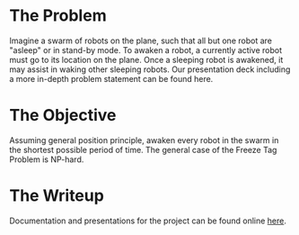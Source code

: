 # The Problem  
Imagine a swarm of robots on the plane, such that all but one robot are "asleep" or in stand-by mode.
To awaken a robot, a currently active robot must go to its location on the plane.
Once a sleeping robot is awakened, it may assist in waking other sleeping robots.
Our presentation deck including a more in-depth problem statement can be found here.

# The Objective  
Assuming general position principle, awaken every robot in the swarm in the shortest possible period of time.
The general case of the Freeze Tag Problem is NP-hard. 

# The Writeup  
Documentation and presentations for the project can be found online [here](http://www.isaacbanner.com/csci716/).
